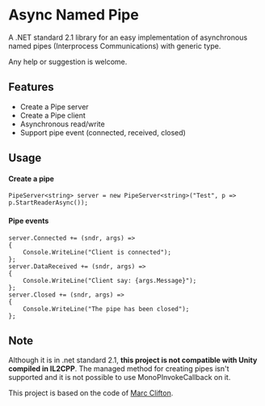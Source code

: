 # Async Named Pipe

A .NET standard 2.1 library for an easy implementation of asynchronous named pipes (Interprocess Communications) with generic type.

Any help or suggestion is welcome.

## Features
- Create a Pipe server
- Create a Pipe client
- Asynchronous read/write
- Support pipe event (connected, received, closed)

## Usage
#### Create a pipe
    PipeServer<string> server = new PipeServer<string>("Test", p => p.StartReaderAsync());
#### Pipe events
    server.Connected += (sndr, args) =>
    {
    	Console.WriteLine("Client is connected");
    };
    server.DataReceived += (sndr, args) =>
    {
        Console.WriteLine("Client say: {args.Message}");
    };
    server.Closed += (sndr, args) =>
    {
        Console.WriteLine("The pipe has been closed");
    };

## Note
Although it is in .net standard 2.1, <b>this project is not compatible with Unity compiled in IL2CPP</b>. The managed method for creating pipes isn't supported and it is not possible to use MonoPInvokeCallback on it.

This project is based on the code of [Marc Clifton](https://github.com/cliftonm).
